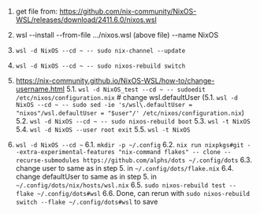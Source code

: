 1. get file from: https://github.com/nix-community/NixOS-WSL/releases/download/2411.6.0/nixos.wsl
2. wsl --install --from-file .../nixos.wsl (above file) --name NixOS
3. `wsl -d NixOS --cd ~ -- sudo nix-channel --update`
4. `wsl -d NixOS --cd ~ -- sudo nixos-rebuild switch`

5. https://nix-community.github.io/NixOS-WSL/how-to/change-username.html
5.1. `wsl -d NixOS_test --cd ~ -- sudoedit /etc/nixos/configuration.nix`  # change wsl.defaultUser
(5.1. `wsl -d NixOS --cd ~ -- sudo sed -ie 's/wsl\.defaultUser = "nixos"/wsl.defaultUser = "$user"/' /etc/nixos/configuration.nix`)
5.2. `wsl -d NixOS --cd ~ -- sudo nixos-rebuild boot`
5.3. `wsl -t NixOS`
5.4. `wsl -d NixOS --user root exit`
5.5. `wsl -t NixOS`

6. `wsl -d NixOS --cd ~`
6.1. `mkdir -p ~/.config`
6.2. `nix run nixpkgs#git --extra-experimental-features "nix-command flakes" -- clone --recurse-submodules https://github.com/alphs/dots ~/.config/dots`
6.3. change user to same as in step 5. in `~/.config/dots/flake.nix`
6.4. change defaultUser to same as in step 5. in `~/.config/dots/nix/hosts/wsl.nix`
6.5. `sudo nixos-rebuild test --flake ~/.config/dots#wsl`
6.6. Done, can rerun with `sudo nixos-rebuild switch --flake ~/.config/dots#wsl` to save

